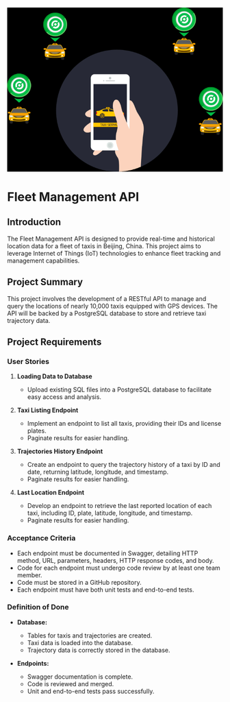
![Fleet Management](./img/foto.png)
# Fleet Management API

## Introduction

The Fleet Management API is designed to provide real-time and historical location data for a fleet of taxis in Beijing, China. This project aims to leverage Internet of Things (IoT) technologies to enhance fleet tracking and management capabilities.


## Project Summary

This project involves the development of a RESTful API to manage and query the locations of nearly 10,000 taxis equipped with GPS devices. The API will be backed by a PostgreSQL database to store and retrieve taxi trajectory data.

## Project Requirements

### User Stories

1. **Loading Data to Database**
   - Upload existing SQL files into a PostgreSQL database to facilitate easy access and analysis.

2. **Taxi Listing Endpoint**
   - Implement an endpoint to list all taxis, providing their IDs and license plates.
   - Paginate results for easier handling.

3. **Trajectories History Endpoint**
   - Create an endpoint to query the trajectory history of a taxi by ID and date, returning latitude, longitude, and timestamp.
   - Paginate results for easier handling.

4. **Last Location Endpoint**
   - Develop an endpoint to retrieve the last reported location of each taxi, including ID, plate, latitude, longitude, and timestamp.
   - Paginate results for easier handling.

### Acceptance Criteria

- Each endpoint must be documented in Swagger, detailing HTTP method, URL, parameters, headers, HTTP response codes, and body.
- Code for each endpoint must undergo code review by at least one team member.
- Code must be stored in a GitHub repository.
- Each endpoint must have both unit tests and end-to-end tests.

### Definition of Done

- **Database:**
  - Tables for taxis and trajectories are created.
  - Taxi data is loaded into the database.
  - Trajectory data is correctly stored in the database.

- **Endpoints:**
  - Swagger documentation is complete.
  - Code is reviewed and merged.
  - Unit and end-to-end tests pass successfully.
